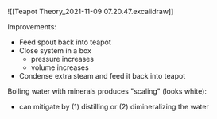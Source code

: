 ![[Teapot Theory_2021-11-09 07.20.47.excalidraw]]

Improvements:
- Feed spout back into teapot
- Close system in a box
	- pressure increases
	- volume increases
- Condense extra steam and feed it back into teapot

Boiling water with minerals produces "scaling" (looks white):
- can mitigate by (1) distilling or (2) dimineralizing the water